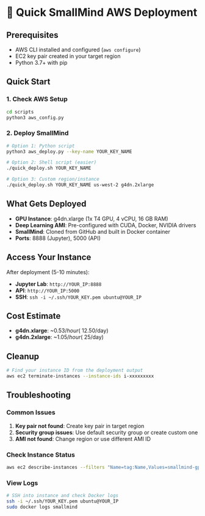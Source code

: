 # 🚀 Quick SmallMind AWS Deployment

## Prerequisites
- AWS CLI installed and configured (`aws configure`)
- EC2 key pair created in your target region
- Python 3.7+ with pip

## Quick Start

### 1. Check AWS Setup
```bash
cd scripts
python3 aws_config.py
```

### 2. Deploy SmallMind
```bash
# Option 1: Python script
python3 aws_deploy.py --key-name YOUR_KEY_NAME

# Option 2: Shell script (easier)
./quick_deploy.sh YOUR_KEY_NAME

# Option 3: Custom region/instance
./quick_deploy.sh YOUR_KEY_NAME us-west-2 g4dn.2xlarge
```

## What Gets Deployed

- **GPU Instance**: g4dn.xlarge (1x T4 GPU, 4 vCPU, 16 GB RAM)
- **Deep Learning AMI**: Pre-configured with CUDA, Docker, NVIDIA drivers
- **SmallMind**: Cloned from GitHub and built in Docker container
- **Ports**: 8888 (Jupyter), 5000 (API)

## Access Your Instance

After deployment (5-10 minutes):
- **Jupyter Lab**: `http://YOUR_IP:8888`
- **API**: `http://YOUR_IP:5000`
- **SSH**: `ssh -i ~/.ssh/YOUR_KEY.pem ubuntu@YOUR_IP`

## Cost Estimate
- **g4dn.xlarge**: ~$0.53/hour (~$12.50/day)
- **g4dn.2xlarge**: ~$1.05/hour (~$25/day)

## Cleanup
```bash
# Find your instance ID from the deployment output
aws ec2 terminate-instances --instance-ids i-xxxxxxxxx
```

## Troubleshooting

### Common Issues
1. **Key pair not found**: Create key pair in target region
2. **Security group issues**: Use default security group or create custom one
3. **AMI not found**: Change region or use different AMI ID

### Check Instance Status
```bash
aws ec2 describe-instances --filters "Name=tag:Name,Values=smallmind-gpu"
```

### View Logs
```bash
# SSH into instance and check Docker logs
ssh -i ~/.ssh/YOUR_KEY.pem ubuntu@YOUR_IP
sudo docker logs smallmind
```
